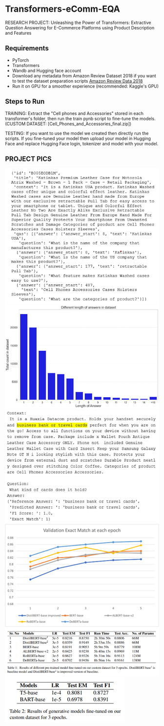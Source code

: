 # Transformers-eComm-EQA

RESEARCH PROJECT: Unleashing the Power of Transformers: Extractive Question Answering for E-Commerce Platforms using Product Description and Features

## Requirements

+ PyTorch
+ Transformers
+ Wandb and Hugging face account
+ Download any metadata from Amazon Review Dataset 2018 if you want to test the dataset preparation scripts [Amazon Review Data 2018](https://cseweb.ucsd.edu/~jmcauley/datasets/amazon_v2/)
+ Run it on GPU for a smoother experience (recommended: Kaggle's GPU)

## Steps to Run

TRAINING: Extract the "Cell phones and Accessories" stored in each transformer's folder, then run the train pynb script to fine-tune the models. (CUSTOM DATASET: [Cell_Phones_and_Accessories_final.zip])

TESTING: If you want to use the model we created then directly run the scripts. If you fine-tuned your model then upload your model in Hugging Face and replace Hugging Face login, tokenizer and model with your model.

## PROJECT PICS
![](https://github.com/VinayakPanchal99/Transformers-eComm-EQA/blob/main/project%20pics/dataset.png)
![](https://github.com/VinayakPanchal99/Transformers-eComm-EQA/blob/main/project%20pics/answer_length.png)
![](https://github.com/VinayakPanchal99/Transformers-eComm-EQA/blob/main/project%20pics/EQA.png)
![](https://github.com/VinayakPanchal99/Transformers-eComm-EQA/blob/main/project%20pics/EXACTMATCH.png)
![](https://github.com/VinayakPanchal99/Transformers-eComm-EQA/blob/main/project%20pics/Results_table.png)
![](https://github.com/VinayakPanchal99/Transformers-eComm-EQA/blob/main/project%20pics/Results_table_2.png)

